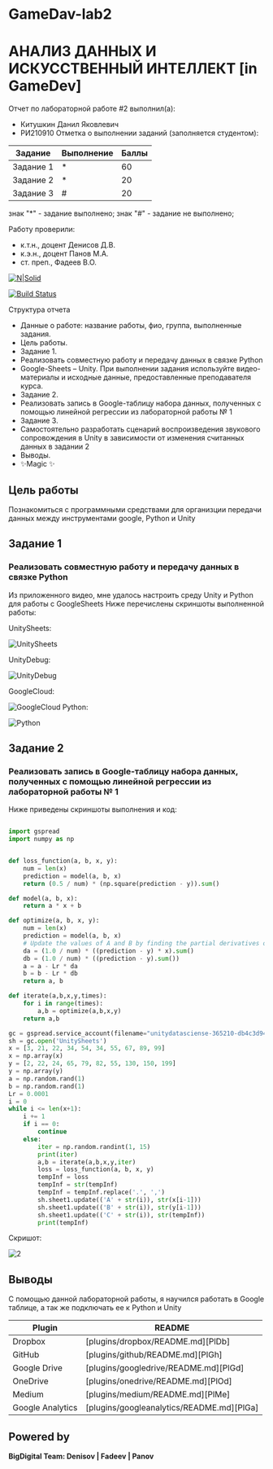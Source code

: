 # GameDav-lab2
# АНАЛИЗ ДАННЫХ И ИСКУССТВЕННЫЙ ИНТЕЛЛЕКТ [in GameDev]
Отчет по лабораторной работе #2 выполнил(а):
- Китушкин Данил Яковлевич
- РИ210910
Отметка о выполнении заданий (заполняется студентом):

| Задание | Выполнение | Баллы |
| ------ | ------ | ------ |
| Задание 1 | * | 60 |
| Задание 2 | * | 20 |
| Задание 3 | # | 20 |

знак "*" - задание выполнено; знак "#" - задание не выполнено;

Работу проверили:
- к.т.н., доцент Денисов Д.В.
- к.э.н., доцент Панов М.А.
- ст. преп., Фадеев В.О.

[![N|Solid](https://cldup.com/dTxpPi9lDf.thumb.png)](https://nodesource.com/products/nsolid)

[![Build Status](https://travis-ci.org/joemccann/dillinger.svg?branch=master)](https://travis-ci.org/joemccann/dillinger)

Структура отчета

- Данные о работе: название работы, фио, группа, выполненные задания.
- Цель работы.
- Задание 1.
- Реализовать совместную работу и передачу данных в связке Python
- Google-Sheets – Unity. При выполнении задания используйте видео-материалы и исходные данные, предоставленные преподавателя курса.
- Задание 2.
- Реализовать запись в Google-таблицу набора данных, полученных с помощью линейной регрессии из лабораторной работы № 1
- Задание 3.
- Самостоятельно разработать сценарий воспроизведения звукового сопровождения в Unity в зависимости от изменения считанных данных в задании 2
- Выводы.
- ✨Magic ✨

## Цель работы
Познакомиться с программными средствами для организции передачи данных между инструментами google, Python и Unity

## Задание 1
### Реализовать совместную работу и передачу данных в связке Python
Из приложенного видео, мне удалось настроить среду Unity и Python для работы с GoogleSheets
Ниже перечислены скриншоты выполненной работы:

UnitySheets:

![UnitySheets](https://user-images.githubusercontent.com/95544542/195111448-8f6a531b-4d7b-4fc5-9ae0-25f80e4eafd8.PNG)

UnityDebug:

![UnityDebug](https://user-images.githubusercontent.com/95544542/195111467-6d9e5c4f-a919-47f8-9f12-c88fd73c2968.PNG)

GoogleCloud:

![GoogleCloud](https://user-images.githubusercontent.com/95544542/195111510-eb3781c0-eb97-488a-a3c8-2d8b2bb9d73a.PNG)
Python:

![Python](https://user-images.githubusercontent.com/95544542/195111756-41ce23fb-cf65-422a-a2f1-6f8d3cd00539.PNG)

## Задание 2
### Реализовать запись в Google-таблицу набора данных, полученных с помощью линейной регрессии из лабораторной работы № 1

Ниже приведены скриншоты выполнения и код:

```py

import gspread
import numpy as np


def loss_function(a, b, x, y):
    num = len(x)
    prediction = model(a, b, x)
    return (0.5 / num) * (np.square(prediction - y)).sum()

def model(a, b, x):
    return a * x + b

def optimize(a, b, x, y):
    num = len(x)
    prediction = model(a, b, x)
    # Update the values of A and B by finding the partial derivatives of the loss function on a and b
    da = (1.0 / num) * ((prediction - y) * x).sum()
    db = (1.0 / num) * ((prediction - y).sum())
    a = a - Lr * da
    b = b - Lr * db
    return a, b

def iterate(a,b,x,y,times):
    for i in range(times):
        a,b = optimize(a,b,x,y)
    return a,b

gc = gspread.service_account(filename="unitydatasciense-365210-db4c3d9412ba.json")
sh = gc.open('UnitySheets')
x = [3, 21, 22, 34, 54, 34, 55, 67, 89, 99]
x = np.array(x)
y = [2, 22, 24, 65, 79, 82, 55, 130, 150, 199]
y = np.array(y)
a = np.random.rand(1)
b = np.random.rand(1)
Lr = 0.0001
i = 0
while i <= len(x+1):
    i += 1
    if i == 0:
        continue
    else:
        iter = np.random.randint(1, 15)
        print(iter)
        a,b = iterate(a,b,x,y,iter)
        loss = loss_function(a, b, x, y)
        tempInf = loss
        tempInf = str(tempInf)
        tempInf = tempInf.replace('.', ',')
        sh.sheet1.update(('A' + str(i)), str(x[i-1]))
        sh.sheet1.update(('B' + str(i)), str(y[i-1]))
        sh.sheet1.update(('C' + str(i)), str(tempInf))
        print(tempInf)

```

Скришот:

![2](https://user-images.githubusercontent.com/95544542/195117604-75be2843-ed6d-46e1-a140-fcbe913f40c5.PNG)


## Выводы

С помощью данной лабораторной работы, я научился работать в Google таблице, а так же подключать ее к Python и Unity

| Plugin | README |
| ------ | ------ |
| Dropbox | [plugins/dropbox/README.md][PlDb] |
| GitHub | [plugins/github/README.md][PlGh] |
| Google Drive | [plugins/googledrive/README.md][PlGd] |
| OneDrive | [plugins/onedrive/README.md][PlOd] |
| Medium | [plugins/medium/README.md][PlMe] |
| Google Analytics | [plugins/googleanalytics/README.md][PlGa] |

## Powered by

**BigDigital Team: Denisov | Fadeev | Panov**
